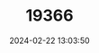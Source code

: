 ---
title: "19366"
category: "Rattus tanezumi"
draft: false
date: 2024-02-22 13:03:50
languages:
  English: ["Tanezumi Rat", "Oriental House Rat"]
---